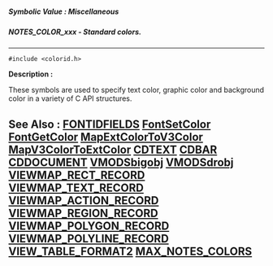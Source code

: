 ##### Symbolic Value : Miscellaneous
##### NOTES_COLOR_xxx - Standard colors.
---
```
#include <colorid.h>
```
**Description :**

These symbols are used to specify text color, graphic color and background 
color in a variety of C API structures.

**See Also :**
[FONTIDFIELDS](/reference/Data/FONTIDFIELDS)
[FontSetColor](/reference/Func/FontSetColor)
[FontGetColor](/reference/Func/FontGetColor)
[MapExtColorToV3Color](/reference/Func/MapExtColorToV3Color)
[MapV3ColorToExtColor](/reference/Func/MapV3ColorToExtColor)
[CDTEXT](/reference/Data/CDTEXT)
[CDBAR](/reference/Data/CDBAR)
[CDDOCUMENT](/reference/Data/CDDOCUMENT)
[VMODSbigobj](/reference/Data/VMODSbigobj)
[VMODSdrobj](/reference/Data/VMODSdrobj)
[VIEWMAP_RECT_RECORD](/reference/Data/VIEWMAP_RECT_RECORD)
[VIEWMAP_TEXT_RECORD](/reference/Data/VIEWMAP_TEXT_RECORD)
[VIEWMAP_ACTION_RECORD](/reference/Data/VIEWMAP_ACTION_RECORD)
[VIEWMAP_REGION_RECORD](/reference/Data/VIEWMAP_REGION_RECORD)
[VIEWMAP_POLYGON_RECORD](/reference/Data/VIEWMAP_POLYGON_RECORD)
[VIEWMAP_POLYLINE_RECORD](/reference/Data/VIEWMAP_POLYLINE_RECORD)
[VIEW_TABLE_FORMAT2](/reference/Data/VIEW_TABLE_FORMAT2)
[MAX_NOTES_COLORS](/reference/Symb/MAX_NOTES_COLORS)
---
